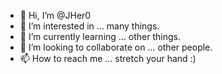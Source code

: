 - 👋 Hi, I’m @JHer0
- 👀 I’m interested in ... many things.
- 🌱 I’m currently learning ... other things.
- 💞️ I’m looking to collaborate on ... other people.
- 📫 How to reach me ... stretch your hand :)

<!---
JHer0/JHer0 is a ✨ special ✨ repository because its `README.md` (this file) appears on your GitHub profile.
You can click the Preview link to take a look at your changes.
--->
